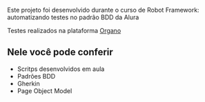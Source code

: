 Este projeto foi desenvolvido durante o curso de Robot Framework: automatizando testes no padrão BDD da Alura

Testes realizados na plataforma [Organo](https://github.com/alura-cursos/robot-framework-organo)

## Nele você pode conferir

- Scritps desenvolvidos em aula
- Padrões BDD
- Gherkin
- Page Object Model
